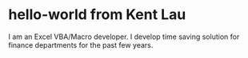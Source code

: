 # hello-world from Kent Lau
I am an Excel VBA/Macro developer. I develop time saving solution for finance departments for the past few years.

